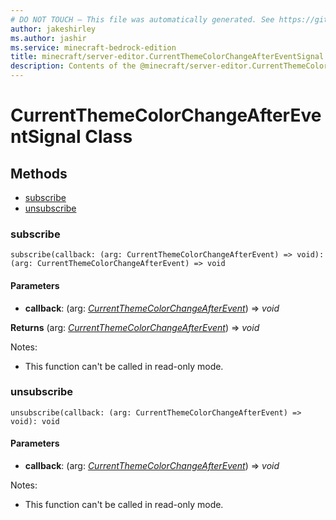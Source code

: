```yaml
---
# DO NOT TOUCH — This file was automatically generated. See https://github.com/mojang/minecraftapidocsgenerator to modify descriptions, examples, etc.
author: jakeshirley
ms.author: jashir
ms.service: minecraft-bedrock-edition
title: minecraft/server-editor.CurrentThemeColorChangeAfterEventSignal Class
description: Contents of the @minecraft/server-editor.CurrentThemeColorChangeAfterEventSignal class.
---
```

# CurrentThemeColorChangeAfterEventSignal Class

## Methods
- [subscribe](#subscribe)
- [unsubscribe](#unsubscribe)

### **subscribe**
`
subscribe(callback: (arg: CurrentThemeColorChangeAfterEvent) => void): (arg: CurrentThemeColorChangeAfterEvent) => void
`

#### **Parameters**
- **callback**: (arg: [*CurrentThemeColorChangeAfterEvent*](CurrentThemeColorChangeAfterEvent.md)) => *void*

**Returns** (arg: [*CurrentThemeColorChangeAfterEvent*](CurrentThemeColorChangeAfterEvent.md)) => *void*
  
Notes:
- This function can't be called in read-only mode.

### **unsubscribe**
`
unsubscribe(callback: (arg: CurrentThemeColorChangeAfterEvent) => void): void
`

#### **Parameters**
- **callback**: (arg: [*CurrentThemeColorChangeAfterEvent*](CurrentThemeColorChangeAfterEvent.md)) => *void*
  
Notes:
- This function can't be called in read-only mode.
